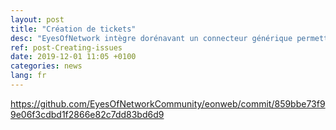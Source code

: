 ```yaml
---
layout: post
title: "Création de tickets"
desc: "EyesOfNetwork intègre dorénavant un connecteur générique permettant d'appeler des API/WebServices (RestAPI ou SOAP) depuis l'interface graphique d'eonweb. Cela permet notament la création intéractive ou automatique de demandes ou d'incidents dans vos outils ITSM GLPI, Mantis, etc ..."
ref: post-Creating-issues
date: 2019-12-01 11:05 +0100
categories: news
lang: fr
---
```

https://github.com/EyesOfNetworkCommunity/eonweb/commit/859bbe73f99e06f3cdbd1f2866e82c7dd83bd6d9